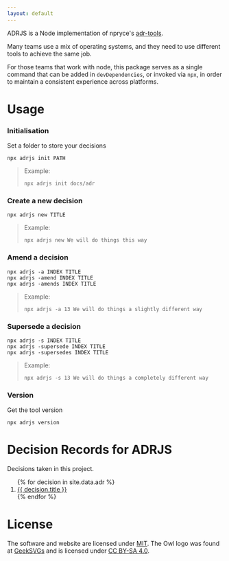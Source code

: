 ```yaml
---
layout: default
---
```


ADRJS is a Node implementation of
npryce's [adr-tools](https://github.com/npryce/adr-tools).

Many teams use a mix of operating systems, and they need to use different tools
to achieve the same job.

For those teams that work with node, this package serves as a single command
that can be added in `devDependencies`, or invoked via `npx`, in order to
maintain a consistent experience across platforms.

# Usage

### Initialisation

Set a folder to store your decisions
```shell
npx adrjs init PATH
```

> Example:
> ```shell
> npx adrjs init docs/adr
> ```

### Create a new decision

```shell
npx adrjs new TITLE
```

> Example:
> ```shell
> npx adrjs new We will do things this way
> ```

### Amend a decision

```shell
npx adrjs -a INDEX TITLE
npx adrjs -amend INDEX TITLE
npx adrjs -amends INDEX TITLE
```

> Example:
> ```shell
> npx adrjs -a 13 We will do things a slightly different way
> ```

### Supersede a decision

```shell
npx adrjs -s INDEX TITLE
npx adrjs -supersede INDEX TITLE
npx adrjs -supersedes INDEX TITLE
```

> Example:
> ```shell
> npx adrjs -s 13 We will do things a completely different way
> ```

### Version

Get the tool version

```shell
npx adrjs version
```

# Decision Records for ADRJS

Decisions taken in this project.

<ol>
{% for decision in site.data.adr %}
<li><a href='{{ decision.url }}'>{{ decision.title }}</a></li>
{% endfor %}
</ol>

# License

The software and website are licensed under [MIT](https://mit-license.org/). The
Owl logo was found at [GeekSVGs](https://www.geeksvgs.com/id/38285) and is
licensed under [CC BY-SA 4.0](https://creativecommons.org/licenses/by-sa/4.0/).
